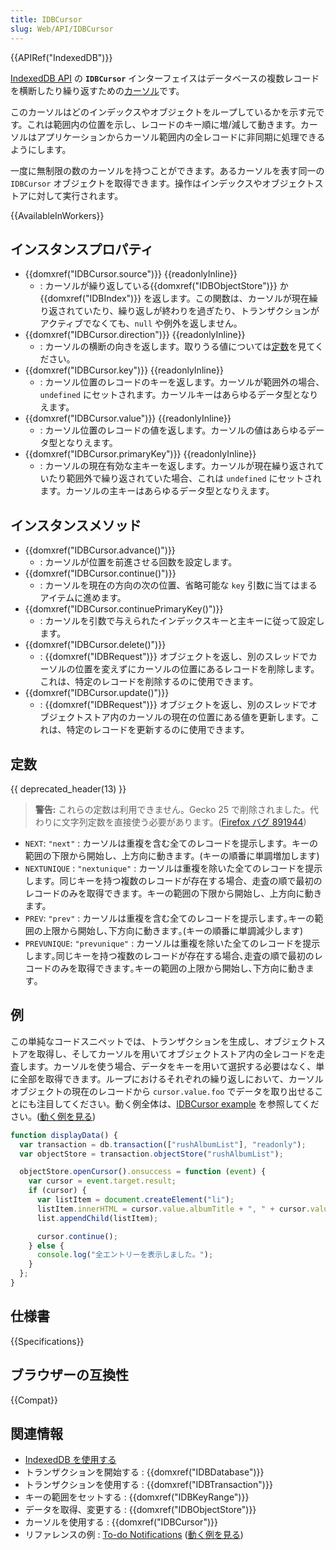 ```yaml
---
title: IDBCursor
slug: Web/API/IDBCursor
---
```


{{APIRef("IndexedDB")}}

[IndexedDB API](/ja/docs/IndexedDB) の **`IDBCursor`** インターフェイスはデータベースの複数レコードを横断したり繰り返すための[カーソル](/ja/docs/Web/API/IndexedDB_API/Basic_Terminology#%E3%82%AB%E3%83%BC%E3%82%BD%E3%83%AB)です。

このカーソルはどのインデックスやオブジェクトをループしているかを示す元です。これは範囲内の位置を示し、レコードのキー順に増/減して動きます。カーソルはアプリケーションからカーソル範囲内の全レコードに非同期に処理できるようにします。

一度に無制限の数のカーソルを持つことができます。あるカーソルを表す同一の `IDBCursor` オブジェクトを取得できます。操作はインデックスやオブジェクトストアに対して実行されます。

{{AvailableInWorkers}}

## インスタンスプロパティ

- {{domxref("IDBCursor.source")}} {{readonlyInline}}
  - : カーソルが繰り返している{{domxref("IDBObjectStore")}} か {{domxref("IDBIndex")}} を返します。この関数は、カーソルが現在繰り返されていたり、繰り返しが終わりを過ぎたり、トランザクションがアクティブでなくても、`null` や例外を返しません。
- {{domxref("IDBCursor.direction")}} {{readonlyInline}}
  - : カーソルの横断の向きを返します。取りうる値については[定数](/ja/docs/Web/API/IDBCursor#%E5%AE%9A%E6%95%B0)を見てください。
- {{domxref("IDBCursor.key")}} {{readonlyInline}}
  - : カーソル位置のレコードのキーを返します。カーソルが範囲外の場合、`undefined` にセットされます。カーソルキーはあらゆるデータ型となりえます。
- {{domxref("IDBCursor.value")}} {{readonlyInline}}
  - : カーソル位置のレコードの値を返します。カーソルの値はあらゆるデータ型となりえます。
- {{domxref("IDBCursor.primaryKey")}} {{readonlyInline}}
  - : カーソルの現在有効な主キーを返します。カーソルが現在繰り返されていたり範囲外で繰り返されていた場合、これは `undefined` にセットされます。カーソルの主キーはあらゆるデータ型となりえます。

## インスタンスメソッド

- {{domxref("IDBCursor.advance()")}}
  - : カーソルが位置を前進させる回数を設定します。
- {{domxref("IDBCursor.continue()")}}
  - : カーソルを現在の方向の次の位置、省略可能な `key` 引数に当てはまるアイテムに進めます。
- {{domxref("IDBCursor.continuePrimaryKey()")}}
  - : カーソルを引数で与えられたインデックスキーと主キーに従って設定します。
- {{domxref("IDBCursor.delete()")}}
  - : {{domxref("IDBRequest")}} オブジェクトを返し、別のスレッドでカーソルの位置を変えずにカーソルの位置にあるレコードを削除します。これは、特定のレコードを削除するのに使用できます。
- {{domxref("IDBCursor.update()")}}
  - : {{domxref("IDBRequest")}} オブジェクトを返し、別のスレッドでオブジェクトストア内のカーソルの現在の位置にある値を更新します。これは、特定のレコードを更新するのに使用できます。

## 定数

{{ deprecated_header(13) }}

> **警告:** これらの定数は利用できません。Gecko 25 で削除されました。代わりに文字列定数を直接使う必要があります。([Firefox バグ 891944](https://bugzil.la/891944))

- `NEXT`: `"next"` : カーソルは重複を含む全てのレコードを提示します。キーの範囲の下限から開始し、上方向に動きます。(キーの順番に単調増加します)
- `NEXTUNIQUE` : `"nextunique"` : カーソルは重複を除いた全てのレコードを提示します。同じキーを持つ複数のレコードが存在する場合、走査の順で最初のレコードのみを取得できます。キーの範囲の下限から開始し、上方向に動きます。
- `PREV`: `"prev"` : カーソルは重複を含む全てのレコードを提示します｡キーの範囲の上限から開始し､下方向に動きます｡(キーの順番に単調減少します)
- `PREVUNIQUE`: `"prevunique"` : カーソルは重複を除いた全てのレコードを提示します｡同じキーを持つ複数のレコードが存在する場合､走査の順で最初のレコードのみを取得できます｡キーの範囲の上限から開始し､下方向に動きます｡

## 例

この単純なコードスニペットでは、トランザクションを生成し、オブジェクトストアを取得し、そしてカーソルを用いてオブジェクトストア内の全レコードを走査します。カーソルを使う場合、データをキーを用いて選択する必要はなく、単に全部を取得できます。ループにおけるそれぞれの繰り返しにおいて、カーソルオブジェクトの現在のレコードから `cursor.value.foo` でデータを取り出せることにも注目してください。動く例全体は、[IDBCursor example](https://github.com/mdn/dom-examples/tree/main/indexeddb-examples/idbcursor) を参照してください。([動く例を見る](https://mdn.github.io/dom-examples/indexeddb-examples/idbcursor/))

```js
function displayData() {
  var transaction = db.transaction(["rushAlbumList"], "readonly");
  var objectStore = transaction.objectStore("rushAlbumList");

  objectStore.openCursor().onsuccess = function (event) {
    var cursor = event.target.result;
    if (cursor) {
      var listItem = document.createElement("li");
      listItem.innerHTML = cursor.value.albumTitle + ", " + cursor.value.year;
      list.appendChild(listItem);

      cursor.continue();
    } else {
      console.log("全エントリーを表示しました。");
    }
  };
}
```

## 仕様書

{{Specifications}}

## ブラウザーの互換性

{{Compat}}

## 関連情報

- [IndexedDB を使用する](/ja/docs/Web/API/IndexedDB_API/Using_IndexedDB)
- トランザクションを開始する : {{domxref("IDBDatabase")}}
- トランザクションを使用する : {{domxref("IDBTransaction")}}
- キーの範囲をセットする : {{domxref("IDBKeyRange")}}
- データを取得、変更する : {{domxref("IDBObjectStore")}}
- カーソルを使用する : {{domxref("IDBCursor")}}
- リファレンスの例 : [To-do Notifications](https://github.com/mdn/dom-examples/tree/main/to-do-notifications) ([動く例を見る](https://mdn.github.io/dom-examples/to-do-notifications/))
